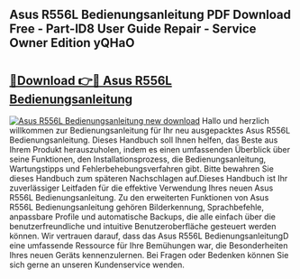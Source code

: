 ## Asus R556L Bedienungsanleitung PDF Download Free - Part-lD8 User Guide Repair - Service Owner Edition yQHaO

# <h2><a href="http://df5vlgr.blite.top/?on=Asus+R556L+Bedienungsanleitung">🔗Download 👉🔴 Asus R556L Bedienungsanleitung</a></h2>

[![Asus R556L Bedienungsanleitung new download](https://i.imgur.com/lujVjoI.png)](http://df5vlgr.blite.top/?on=Asus+R556L+Bedienungsanleitung)
Hallo und herzlich willkommen zur Bedienungsanleitung für Ihr neu ausgepacktes Asus R556L Bedienungsanleitung. Dieses Handbuch soll Ihnen helfen, das Beste aus Ihrem Produkt herauszuholen, indem es einen umfassenden Überblick über seine Funktionen, den Installationsprozess, die Bedienungsanleitung, Wartungstipps und Fehlerbehebungsverfahren gibt. Bitte bewahren Sie dieses Handbuch zum späteren Nachschlagen auf.Dieses Handbuch ist Ihr zuverlässiger Leitfaden für die effektive Verwendung Ihres neuen Asus R556L Bedienungsanleitung. Zu den erweiterten Funktionen von Asus R556L Bedienungsanleitung gehören Bilderkennung, Sprachbefehle, anpassbare Profile und automatische Backups, die alle einfach über die benutzerfreundliche und intuitive Benutzeroberfläche gesteuert werden können. Wir vertrauen darauf, dass das Asus R556L BedienungsanleitungD eine umfassende Ressource für Ihre Bemühungen war, die Besonderheiten Ihres neuen Geräts kennenzulernen. Bei Fragen oder Bedenken können Sie sich gerne an unseren Kundenservice wenden.

